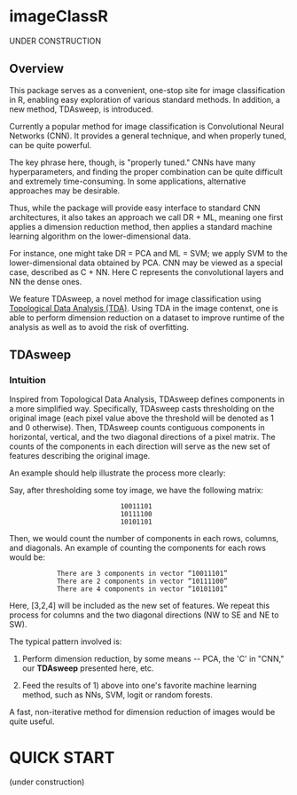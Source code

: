 # imageClassR

UNDER CONSTRUCTION



## Overview

This package serves as a convenient, one-stop site for image
classification in R, enabling easy exploration of various standard
methods.  In addition, a new method, TDAsweep, is introduced.

Currently a popular method for image classification is Convolutional
Neural Networks (CNN).  It provides a general technique, and when
properly tuned, can be quite powerful.

The key phrase here, though, is "properly tuned."  CNNs have many
hyperparameters, and finding the proper combination can be quite
difficult and extremely time-consuming.  In some applications,
alternative approaches may be desirable.

Thus, while the package will provide easy interface to standard CNN
architectures, it also takes an approach we call DR + ML, meaning one
first applies a dimension reduction method, then applies a standard
machine learning algorithm on the lower-dimensional data.

For instance, one might take DR = PCA and ML = SVM; we apply SVM to the
lower-dimensional data obtained by PCA.  CNN may be viewed as a special
case, described as C + NN.  Here C represents the convolutional layers
and NN the dense ones.

We feature TDAsweep, a novel method for image classification using
[Topological Data Analysis (TDA)](Slides.pdf). Using TDA in the image
contenxt, one is able to perform dimension reduction on a dataset to
improve runtime of the analysis as well as to avoid the risk of
overfitting. 

## TDAsweep

### Intuition

Inspired from Topological Data Analysis, TDAsweep defines components in a more simplified way. Specifically, TDAsweep casts thresholding on the original image (each pixel value above the threshold will be denoted as 1 and 0 otherwise). Then, TDAsweep counts contiguous components in horizontal, vertical, and the two diagonal directions of a pixel matrix. The counts of the components in each direction will serve as the new set of features describing the original image.

An example should help illustrate the process more clearly:

Say, after thresholding some toy image, we have the following matrix:

                                10011101
                                10111100
                                10101101

Then, we would count the number of components in each rows, columns, and diagonals.
An example of counting the components for each rows would be:

                There are 3 components in vector “10011101”
                There are 2 components in vector “10111100”
                There are 4 components in vector “10101101”

Here, [3,2,4] will be included as the new set of features. We repeat this process for columns and the two diagonal directions (NW to SE and NE to SW).

The typical pattern involved is:

1.  Perform dimension reduction, by some means -- PCA, the 'C' in "CNN,"
our **TDAsweep** presented here, etc.

2.  Feed the results of 1) above into one's favorite machine learning
    method, such as NNs, SVM, logit or random forests.

A fast, non-iterative method for dimension reduction of images would be
quite useful.

# QUICK START

(under construction)


